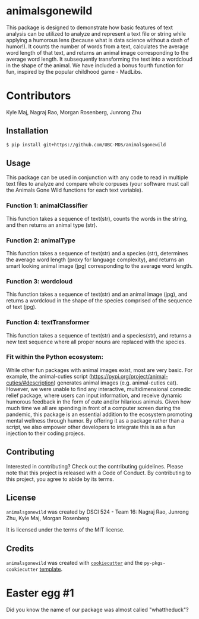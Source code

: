# animalsgonewild

This package is designed to demonstrate how basic features of text analysis can be utilized to analyze and represent a text file or string while applying a humorous lens (because what is data science without a dash of humor!). It counts the number of words from a text, calculates the average word length of that text, and returns an animal image corresponding to the average word length. It subsequently transforming the text into a wordcloud in the shape of the animal. We have included a bonus fourth function for fun, inspired by the popular childhood game - MadLibs.

# Contributors
Kyle Maj, Nagraj Rao, Morgan Rosenberg, Junrong Zhu

## Installation

```bash
$ pip install git+https://github.com/UBC-MDS/animalsgonewild
```

## Usage

This package can be used in conjunction with any code to read in multiple text files to analyze and compare whole corpuses (your software must call the Animals Gone Wild functions for each text variable). 

### Function 1: animalClassifier
This function takes a sequence of text(str), counts the words in the string, and then returns an animal type (str).

### Function 2: animalType
This function takes a sequence of text(str)  and a species (str), determines the average word length (proxy for language complexity), and returns an smart looking animal image (jpg) corresponding to the average word length.

### Function 3: wordcloud
This function takes a sequence of text(str) and an animal image (jpg), and returns a wordcloud in the shape of the species comprised of the sequence of text (jpg). 

### Function 4: textTransformer
This function takes a sequence of text(str) and a species(str), and returns a new text sequence where all proper nouns are replaced with the species.

### Fit within the Python ecosystem:
While other fun packages with animal images exist, most are very basic. For example, the animal-cuties script (https://pypi.org/project/animal-cuties/#description) generates animal images (e.g. animal-cuties cat). However, we were unable to find any interactive, multidimensional comedic relief package, where users can input information, and receive dynamic humorous feedback in the form of cute and/or hilarious animals. Given how much time we all are spending in front of a computer screen during the pandemic, this package is an essential addition to the ecosystem promoting mental wellness through humor. By offering it as a package rather than a script, we also empower other developers to integrate this is as a fun injection to their coding projecs.

## Contributing

Interested in contributing? Check out the contributing guidelines. Please note that this project is released with a Code of Conduct. By contributing to this project, you agree to abide by its terms.

## License

`animalsgonewild` was created by DSCI 524 - Team 16:
Nagraj Rao, Junrong Zhu, Kyle Maj, Morgan Rosenberg

It is licensed under the terms of the MIT license.

## Credits

`animalsgonewild` was created with [`cookiecutter`](https://cookiecutter.readthedocs.io/en/latest/) and the `py-pkgs-cookiecutter` [template](https://github.com/py-pkgs/py-pkgs-cookiecutter).

# Easter egg #1
Did you know the name of our package was almost called "whattheduck"?
